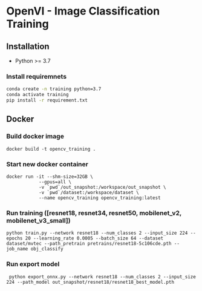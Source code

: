 # OpenVI - Image Classification Training

## Installation

- Python >= 3.7

### Install requiremnets

```bash
conda create -n training python=3.7
conda activate training
pip install -r requirement.txt
```

## Docker

### Build docker image

```shell
docker build -t opencv_training .
```

### Start new docker container

```shell
docker run -it --shm-size=32GB \
            --gpus=all \
            -v `pwd`/out_snapshot:/workspace/out_snapshot \
            -v `pwd`/dataset:/workspace/dataset \
            --name opencv_training opencv_training:latest
```

### Run training ([resnet18, resnet34, resnet50, mobilenet_v2, mobilenet_v3_small])

```shell
python train.py --network resnet18 --num_classes 2 --input_size 224 --epochs 20 --learning_rate 0.0005 --batch_size 64 --dataset dataset/mvtec --path_pretrain pretrains/resnet18-5c106cde.pth --job_name obj_classify
```

### Run export model

```shell
 python export_onnx.py --network resnet18 --num_classes 2 --input_size 224 --path_model out_snapshot/resnet18/resnet18_best_model.pth
```
